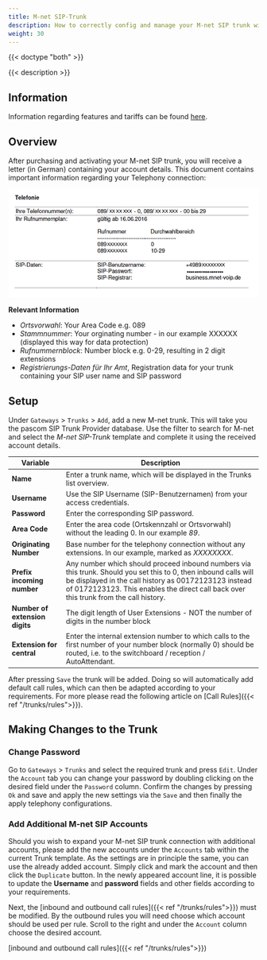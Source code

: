 ```yaml
---
title: M-net SIP-Trunk
description: How to correctly config and manage your M-net SIP trunk with your pascom phone system
weight: 30
---
```


{{< doctype "both"  >}}

{{< description >}}

## Information

Information regarding features and tariffs can be found [here](https://www.m-net.de/sip-trunk/).

## Overview

After purchasing and activating your M-net SIP trunk, you will receive a letter (in German) containing your account details. This document contains important information regarding your Telephony connection:

![Your m-net access details](mnet-account.de.png?width=60%)

**Relevant Information**

+ *Ortsvorwahl*: Your Area Code e.g. 089
+ *Stammnummer*: Your orginating number - in our example XXXXXX (displayed this way for data protection)
+ *Rufnummernblock*: Number block e.g. 0-29, resulting in 2 digit extensions
+ *Registrierungs-Daten für Ihr Amt*, Registration data for your trunk containing your SIP user name and SIP password

## Setup

Under `Gateways` > `Trunks` > `Add`, add a new M-net trunk. This will take you the pascom SIP Trunk Provider database. Use the filter to search for M-net and select the *M-net SIP-Trunk* template and complete it using the received account details.

|Variable|Description|
|---|---|
|**Name**|Enter a trunk name, which will be displayed in the Trunks list overview.|
|**Username**|Use the SIP Username (SIP-Benutzernamen) from your access credentials.|
|**Password**|Enter the corresponding SIP password.|
|**Area Code**|Enter the area code (Ortskennzahl or Ortsvorwahl) without the leading 0. In our example *89*.|
|**Originating Number**|Base number for the telephony connection without any extensions. In our example, marked as *XXXXXXXX*.|
|**Prefix incoming number**|Any number which should proceed inbound numbers via this trunk. Should you set this to 0, then inbound calls will be displayed in the call history as 00172123123 instead of 0172123123. This enables the direct call back over this trunk from the call history.|
|**Number of extension digits**|The digit length of User Extensions - NOT the number of digits in the number block|
|**Extension for central**|Enter the internal extension number to which calls to the first number of your number block (normally 0) should be routed, i.e. to the switchboard / reception / AutoAttendant.|

<!--FIXME satz zu zentrale verwirrend  -->

After pressing `Save` the trunk will be added. Doing so will automatically add default call rules, which can then be adapted according to your requirements. For more please read the following article on [Call Rules]({{< ref "/trunks/rules">}}).

## Making Changes to the Trunk

### Change Password

Go to `Gateways` > `Trunks` and select the required trunk and press `Edit`. Under the `Account` tab you can change your password by doubling clicking on the desired field under the `Password` column. Confirm the changes by pressing `Ok` and save and apply the new settings via the `Save` and then finally the apply telephony configurations.

### Add Additional M-net SIP Accounts

Should you wish to expand your M-net SIP trunk connection with additional accounts, please add the new accounts under the `Accounts` tab within the current Trunk template. As the settings are in principle the same, you can use the already added account. Simply click and mark the account and then click the `Duplicate` button. 
In the newly appeared account line, it is possible to update the **Username** and **password** fields and other fields according to your requirements.

Next, the [inbound and outbound call rules]({{< ref "/trunks/rules">}}) must be modified. By the outbound rules you will need choose which account should be used per rule. Scroll to the right and under the `Account` column choose the desired account.


[inbound and outbound call rules]({{< ref "/trunks/rules">}})